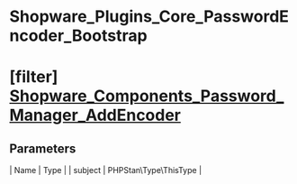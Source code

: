 # Shopware_Plugins_Core_PasswordEncoder_Bootstrap

# [filter] [Shopware_Components_Password_Manager_AddEncoder](https://github.com/shopware/shopware/blob/5.6/engine/Shopware/Plugins/Default/Core/PasswordEncoder/Bootstrap.php#L93)

## Parameters
| Name        | Type           |
| subject        | PHPStan\Type\ThisType           |

